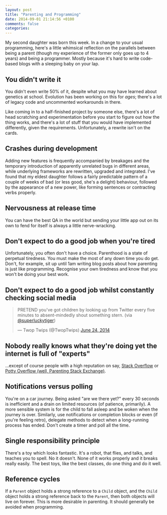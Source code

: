 ```yaml
---
layout: post
title: "Parenting and Programming"
date: 2014-09-01 21:14:56 +0100
comments: false
categories: 
---
```


My second daughter was born this week. In a change to your usual programming, here's a little whimsical reflection on the parallels between being a parent (though my experience of the former only goes up to 4 years) and being a programmer. Mostly because it's hard to write code-based blogs with a sleeping baby on your lap. 

<!--more-->

## You didn't write it
You didn't even write 50% of it, despite what you may have learned about genetics at school. Evolution has been working on this for _ages_; there's a lot of legacy code and uncommented workarounds in there.

Like coming in to a half-finished project by someone else, there's a lot of head scratching and experimentation before you start to figure out how the thing works, and there's a lot of stuff that you would have implemented differently, given the requirements. Unfortunately, a rewrite isn't on the cards. 

## Crashes during development 

Adding new features is frequently accompanied by breakages and the temporary introduction of apparently unrelated bugs in different areas, while underlying frameworks are rewritten, upgraded and integrated. I've found that my eldest daughter follows a fairly predictable pattern of a couple of weeks of bad (or less good, she's a delight) behaviour, followed by the appearance of a new power, like forming sentences or contracting verbs properly. 

## Nervousness at release time

You can have the best QA in the world but sending your little app out on its own to fend for itself is always a little nerve-wracking.

## Don't expect to do a good job when you're tired

Unfortunately, you often don't have a choice. Parenthood is a state of perpetual tiredness. You must make the most of any down time you do get. Don't, for example, sit up until 1am writing blog posts about how parenting is just like programming. Recognise your own tiredness and know that you won't be doing your best work.  

## Don't expect to do a good job whilst constantly checking social media 

<blockquote class="twitter-tweet" lang="en"><p>PRETEND you&#39;ve got children by looking up from Twitter every five minutes to absent-mindedly shout something stern. (via <a href="https://twitter.com/superluckytiger">@superluckytiger</a>)</p>&mdash; Twop Twips (@TwopTwips) <a href="https://twitter.com/TwopTwips/statuses/481356028916031489">June 24, 2014</a></blockquote>
<script async src="//platform.twitter.com/widgets.js" charset="utf-8"></script>

## Nobody really knows what they're doing yet the internet is full of "experts" 

...except of course people with a high reputation on say, [Stack Overflow](http://stackoverflow.com) or [Potty Overflow (well, Parenting Stack Exchange)](http://parenting.stackexchange.com).

## Notifications versus polling
You're on a car journey. Being asked "are we there yet?" every 30 seconds is inefficient and a drain on limited resources (of patience, primarily). A more sensible system is for the child to fall asleep and be woken when the journey is over. Similarly, use notifications or completion blocks or even (if you're feeling retro), delegate methods to detect when a long-running process has ended. Don't create a timer and poll all the time. 

## Single responsibility principle
There's a toy which looks fantastic. It's a robot, that flies, and talks, and teaches you to spell. No it doesn't. None of it works properly and it breaks really easily. The best toys, like the best classes, do one thing and do it well. 

## Reference cycles
If a `Parent` object holds a strong reference to a `Child` object, and the `Child` object holds a strong reference back to the `Parent`, then both objects will live on forever. This is more desirable in parenting. It should generally be avoided when programming. 

